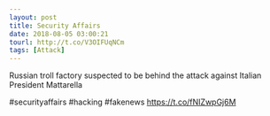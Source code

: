 ```yaml
---
layout: post
title: Security Affairs
date: 2018-08-05 03:00:21
tourl: http://t.co/V3OIFUqNCm
tags: [Attack]
---
```

Russian troll factory suspected to be behind the attack against Italian President Mattarella

#securityaffairs #hacking #fakenews https://t.co/fNIZwpGj6M